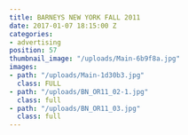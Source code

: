 ```yaml
---
title: BARNEYS NEW YORK FALL 2011
date: 2017-01-07 18:15:00 Z
categories:
- advertising
position: 57
thumbnail_image: "/uploads/Main-6b9f8a.jpg"
images:
- path: "/uploads/Main-1d30b3.jpg"
  class: FULL
- path: "/uploads/BN_OR11_02-1.jpg"
  class: full
- path: "/uploads/BN_OR11_03.jpg"
  class: full
---
```


